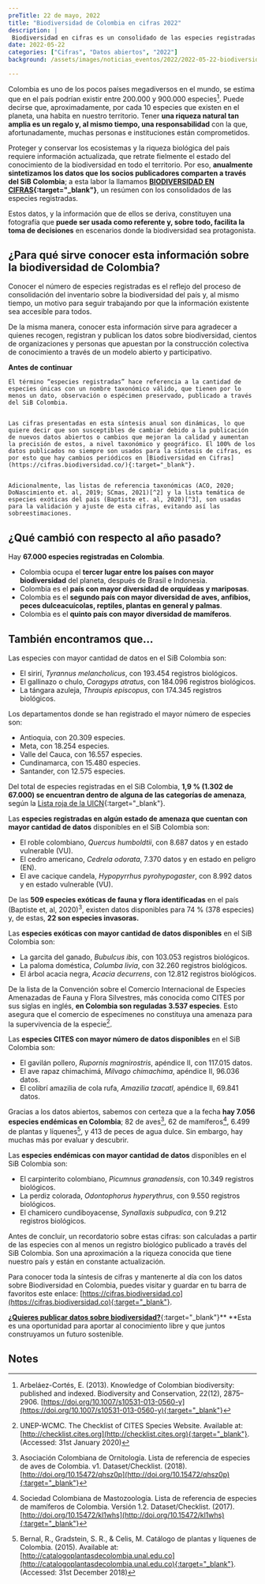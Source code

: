```yaml
---
preTitle: 22 de mayo, 2022
title: "Biodiversidad de Colombia en cifras 2022"
description: |
 Biodiversidad en cifras es un consolidado de las especies registradas en el país, hecho a partir de los datos compartidos a través del SiB Colombia.
date: 2022-05-22
categories: ["Cifras", "Datos abiertos", "2022"]
background: /assets/images/noticias_eventos/2022/2022-05-22-biodiversidad-en-cifras-colombia.jpg

---
```


Colombia es uno de los pocos países megadiversos en el mundo, se estima que en el país podrían existir entre 200.000 y 900.000 especies[^1]. Puede decirse que, aproximadamente, por cada 10 especies que existen en el planeta, una habita en nuestro territorio. Tener **una riqueza natural tan amplia es un regalo y, al mismo tiempo, una responsabilidad** con la que, afortunadamente, muchas personas e instituciones están comprometidos. 

Proteger y conservar los ecosistemas y la riqueza biológica del país requiere información actualizada, que retrate fielmente el estado del conocimiento de la biodiversidad en todo el territorio. Por eso, **anualmente sintetizamos los datos que los socios publicadores comparten a través del SiB Colombia**; a esta labor la llamamos **[BIODIVERSIDAD EN CIFRAS](https://cifras.biodiversidad.co/){:target="_blank"}**, un resúmen con los consolidados de las especies registradas.

Estos datos, y la información que de ellos se deriva, constituyen una fotografía que **puede ser usada como referente y, sobre todo, facilita la toma de decisiones** en escenarios donde la biodiversidad sea protagonista.


## ¿Para qué sirve conocer esta información sobre la biodiversidad de Colombia?

Conocer el número de especies registradas es el reflejo del proceso de consolidación del inventario sobre la biodiversidad del país y, al mismo tiempo, un motivo para seguir trabajando por que la información existente sea accesible para todos.

De la misma manera, conocer esta información sirve para agradecer a quienes recogen, registran y publican los datos sobre biodiversidad, cientos de organizaciones y personas que apuestan por la construcción colectiva de conocimiento a través de un modelo abierto y participativo.

**Antes de continuar**

    El término “especies registradas” hace referencia a la cantidad de especies únicas con un nombre taxonómico válido, que tienen por lo menos un dato, observación o espécimen preservado, publicado a través del SiB Colombia.


    Las cifras presentadas en esta síntesis anual son dinámicas, lo que quiere decir que son susceptibles de cambiar debido a la publicación de nuevos datos abiertos o cambios que mejoran la calidad y aumentan la precisión de estos, a nivel taxonómico y geográfico. El 100% de los datos publicados no siempre son usados para la síntesis de cifras, es por esto que hay cambios periódicos en [Biodiversidad en Cifras](https://cifras.biodiversidad.co/){:target="_blank"}.


    Adicionalmente, las listas de referencia taxonómicas (ACO, 2020; DoNascimiento et. al, 2019; SCmas, 2021)[^2] y la lista temática de especies exóticas del país (Baptiste et. al, 2020)[^3], son usadas para la validación y ajuste de esta cifras, evitando así las sobreestimaciones.


## ¿Qué cambió con respecto al año pasado?

Hay **67.000 especies registradas en Colombia**. 

* Colombia ocupa el **tercer lugar entre los países con mayor biodiversidad** del planeta, después de Brasil e Indonesia.
* Colombia es el **país con mayor diversidad de orquídeas y mariposas**.
* Colombia es el **segundo país con mayor diversidad de aves, anfibios, peces dulceacuícolas, reptiles, plantas en general y palmas**.
* Colombia es el **quinto país con mayor diversidad de mamíferos**.


## También encontramos que…

Las especies con mayor cantidad de datos en el SiB Colombia son:

* El sirirí, _Tyrannus melancholicus_, con 193.454 registros biológicos.
* El gallinazo o chulo, _Coragyps atratus_, con 184.096 registros biológicos.
* La tángara azuleja, _Thraupis episcopus_, con 174.345 registros biológicos.

Los departamentos donde se han registrado el mayor número de especies son:

* Antioquia, con 20.309 especies.
* Meta, con 18.254 especies.
* Valle del Cauca, con 16.557 especies.
* Cundinamarca, con 15.480 especies.
* Santander, con 12.575 especies.

Del total de especies registradas en el SiB Colombia, **1,9 % (1.302 de 67.000) se encuentran dentro de alguna de las categorías de amenaza**, según la [Lista roja de la UICN](https://www.iucn.org/es/content/categorias-y-criterios-de-la-lista-roja-de-la-uicn-version-31-segunda-edicion){:target="_blank"}. 

Las **especies registradas en algún estado de amenaza que cuentan con mayor cantidad de datos** disponibles en el SiB Colombia son:

* El roble colombiano, _Quercus humboldtii_, con 8.687 datos y en estado vulnerable (VU).
* El cedro americano, _Cedrela odorata_, 7.370 datos y en estado en peligro (EN).
* El ave cacique candela, _Hypopyrrhus pyrohypogaster_, con 8.992 datos y en estado vulnerable (VU).

De las **509 especies exóticas de fauna y flora identificadas** en el país (Baptiste et, al, 2020)<sup>3</sup>, existen datos disponibles para 74 % (378 especies) y, de estas, **22 son especies invasoras.**

Las **especies exóticas con mayor cantidad de datos disponibles** en el SiB Colombia son: 

* La garcita del ganado, _Bubulcus ibis_, con 103.053 registros biológicos.
* La paloma doméstica, _Columba livia_, con 32.260 registros biológicos.
* El árbol acacia negra, _Acacia decurrens_, con 12.812 registros biológicos.

De la lista de la Convención sobre el Comercio Internacional de Especies Amenazadas de Fauna y Flora Silvestres, más conocida como CITES por sus siglas en inglés, **en Colombia son reguladas 3.537 especies**. Esto asegura que el comercio de especímenes no constituya una amenaza para la supervivencia de la especie[^4].

Las **especies CITES con mayor número de datos disponibles** en el SiB Colombia son:

* El gavilán pollero, _Rupornis magnirostris_,  apéndice II, con 117.015 datos.
* El ave rapaz chimachimá, _Milvago chimachima_, apéndice II, 96.036 datos.
* El  colibrí amazilia de cola rufa, _Amazilia tzacatl_, apéndice II, 69.841 datos.

Gracias a los datos abiertos, sabemos con certeza que a la fecha **hay 7.056 especies endémicas en Colombia**; 82 de aves[^5], 62 de mamíferos[^6], 6.499 de plantas y líquenes[^7], y 413 de peces de agua dulce. Sin embargo, hay muchas más por evaluar y descubrir.

Las **especies endémicas con mayor cantidad de datos** disponibles en el SiB Colombia son:

* El carpinterito colombiano, _Picumnus granadensis_, con 10.349 registros biológicos.
* La perdiz colorada, _Odontophorus hyperythrus_, con 9.550 registros biológicos.
* El chamicero cundiboyacense, _Synallaxis subpudica_, con 9.212 registros biológicos. 

Antes de concluir, un recordatorio sobre estas cifras: son calculadas a partir de las especies con al menos un registro biológico publicado a través del SiB Colombia. Son una aproximación a la riqueza conocida que tiene nuestro país y están en constante actualización.

Para conocer toda la síntesis de cifras y mantenerte al día con los datos sobre Biodiversidad en Colombia, puedes visitar y guardar en tu barra de favoritos este enlace: [https://cifras.biodiversidad.co](https://cifras.biodiversidad.co){:target="_blank"}.

**[¿Quieres publicar datos sobre biodiversidad?](https://biodiversidad.co/compartir/registro/)**{:target="_blank"}** **Esta es una oportunidad para aportar al conocimiento libre y que juntos construyamos un futuro sostenible.


<!-- Footnotes themselves at the bottom. -->
## Notes

[^1]:
     Arbeláez-Cortés, E. (2013). Knowledge of Colombian biodiversity: published and indexed. Biodiversity and Conservation, 22(12), 2875–2906. [https://doi.org/10.1007/s10531-013-0560-y](https://doi.org/10.1007/s10531-013-0560-y){:target="_blank"}

[^2]:
     DoNascimiento C, Herrera Collazos E E, Maldonado-Ocampo J A (2019): Lista de especies de peces de agua dulce de Colombia / Checklist of the freshwater fishes of Colombia. v2.12. Asociación Colombiana de Ictiólogos. Dataset/Checklist. [http://doi.org/10.15472/numrso](http://doi.org/10.15472/numrso){:target="_blank"}

[^3]:
     Piedad Baptiste E M, Marcela García L. L, Acevedo-Charry O, Acosta A, Alarcón J, Arévalo E, Carolina Avella G, Blanco A, E. Botero J, Rancés Caicedo-Portilla J, Camelo Martínez C, Camelo-Calvo M P, Certuche-Cubillos K, Chasqui L, Cifuentes Y, Julián Contreras P, Córdoba S, Correa J, Fernanda Díaz M, DoNascimiento C, Alexandra Duque R, Victoria Flechas S, Dimitri Forero I, José Gómez Hoyos A, González Durán G, Guayara S, Carlos Guetiva J, Jiménez G, Larrahondo M, Maldonado Ocampo J, Medina-Rangel G F, Merino M C, Mesa L M, Millán M V, Mojica H, César Neita Moreno J, del Pilar Parrado M, Camilo Pérez S, Ramírez W, Rojas V, Rojas Z, Urbina-Cardona N, Paola Velásquez L, Jenna Wong L, Pagad S (2020). Global Register of Introduced and Invasive Species- Colombia. V1.3. Invasive Species Specialist Group ISSG. Checklist dataset. [https://doi.org/10.15468/yznr8v](https://doi.org/10.15468/yznr8v){:target="_blank"}

[^4]:
     UNEP-WCMC. The Checklist of CITES Species Website. Available at: [http://checklist.cites.org](http://checklist.cites.org){:target="_blank"}. (Accessed: 31st January 2020)

[^5]:
     Asociación Colombiana de Ornitología. Lista de referencia de especies de aves de Colombia. v1. Dataset/Checklist. (2018). [http://doi.org/10.15472/qhsz0p](http://doi.org/10.15472/qhsz0p){:target="_blank"}

[^6]:
     Sociedad Colombiana de Mastozoología. Lista de referencia de especies de mamíferos de Colombia. Versión 1.2. Dataset/Checklist. (2017). [http://doi.org/10.15472/kl1whs](http://doi.org/10.15472/kl1whs){:target="_blank"}

[^7]:
     Bernal, R., Gradstein, S. R., & Celis, M. Catálogo de plantas y líquenes de Colombia. (2015). Available at: [http://catalogoplantasdecolombia.unal.edu.co](http://catalogoplantasdecolombia.unal.edu.co){:target="_blank"}. (Accessed: 31st December 2018)
